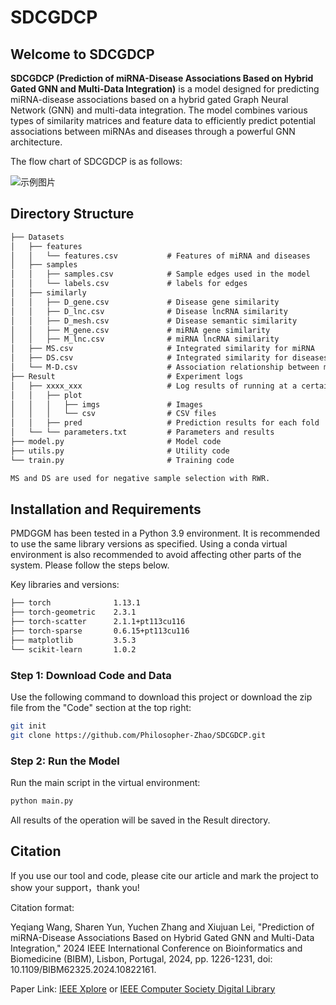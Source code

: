 # SDCGDCP

## Welcome to SDCGDCP
**SDCGDCP (Prediction of miRNA-Disease Associations Based on Hybrid Gated GNN and Multi-Data Integration)** is a model designed for predicting miRNA-disease associations based on a hybrid gated Graph Neural Network (GNN) and multi-data integration. The model combines various types of similarity matrices and feature data to efficiently predict potential associations between miRNAs and diseases through a powerful GNN architecture.

The flow chart of SDCGDCP is as follows:

![示例图片](./框架图.tif)

## Directory Structure

```markdown
├── Datasets
│   ├── features
│   │   └── features.csv           # Features of miRNA and diseases
│   ├── samples					  
│   │   ├── samples.csv            # Sample edges used in the model
│   │   └── labels.csv             # labels for edges
│   ├── similarly
│   │   ├── D_gene.csv             # Disease gene similarity
│   │   ├── D_lnc.csv              # Disease lncRNA similarity
│   │   ├── D_mesh.csv             # Disease semantic similarity
│   │   ├── M_gene.csv             # miRNA gene similarity
│   │   ├── M_lnc.csv              # miRNA lncRNA similarity
│   ├── MS.csv                     # Integrated similarity for miRNA
│   ├── DS.csv                     # Integrated similarity for diseases
│   └── M-D.csv                    # Association relationship between miRNA and diseases
├── Result                         # Experiment logs
│   ├── xxxx_xxx                   # Log results of running at a certain time
│   │   ├── plot
│   │   │   ├── imgs               # Images
│   │   │   └── csv                # CSV files
│   │   ├── pred                   # Prediction results for each fold
│   └── └── parameters.txt         # Parameters and results
├── model.py                       # Model code
├── utils.py                       # Utility code
└── train.py                       # Training code

MS and DS are used for negative sample selection with RWR.
```
## Installation and Requirements

PMDGGM has been tested in a Python 3.9 environment. It is recommended to use the same library versions as specified. Using a conda virtual environment is also recommended to avoid affecting other parts of the system. Please follow the steps below.

Key libraries and versions:

```markdown
├── torch              1.13.1
├── torch-geometric    2.3.1
├── torch-scatter      2.1.1+pt113cu116
├── torch-sparse       0.6.15+pt113cu116
├── matplotlib         3.5.3
└── scikit-learn       1.0.2        
```

### Step 1: Download Code and Data

Use the following command to download this project or download the zip file from the "Code" section at the top right:

```bash
git init 
git clone https://github.com/Philosopher-Zhao/SDCGDCP.git
```

### Step 2: Run the Model

Run the main script in the virtual environment:

```bash
python main.py
```

All results of the operation will be saved in the Result directory.

## Citation 

If you use our tool and code, please cite our article and mark the project to show your support，thank you!

Citation format: 

Yeqiang Wang, Sharen Yun, Yuchen Zhang and Xiujuan Lei, "Prediction of miRNA-Disease Associations Based on Hybrid Gated GNN and Multi-Data Integration," 2024 IEEE International Conference on Bioinformatics and Biomedicine (BIBM), Lisbon, Portugal, 2024, pp. 1226-1231, doi: 10.1109/BIBM62325.2024.10822161.

Paper Link: [IEEE Xplore](https://ieeexplore.ieee.org/document/10822161) or [IEEE Computer Society Digital Library](https://www.computer.org/csdl/proceedings-article/bibm/2024/10822161/23onZOmMi9G)
